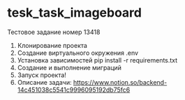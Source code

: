 # tesk_task_imageboard
Тестовое задание номер 13418

1. Клонирование проекта
2. Создание виртуального окружения .env
3. Установка зависимостей pip install -r requirements.txt
4. Создание и выполнение миграций
5. Запуск проекта!
6. Описание задачи: https://www.notion.so/backend-14c451038c5541c9996095192db75fc6
